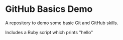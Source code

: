 # GitHub Basics Demo

A repository to demo some basic Git and GitHub skills.

Includes a Ruby script which prints "hello"